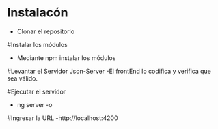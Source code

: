 # Instalacón 
- Clonar el repositorio

#Instalar los módulos
- Mediante npm instalar los módulos

#Levantar el Servidor Json-Server
-El frontEnd lo codifica y verifica que sea válido.

#Ejecutar el servidor
- ng server -o

#Ingresar la URL 
-http://localhost:4200
